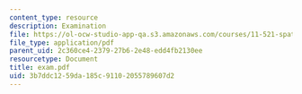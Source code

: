 ```yaml
---
content_type: resource
description: Examination
file: https://ol-ocw-studio-app-qa.s3.amazonaws.com/courses/11-521-spatial-database-management-and-advanced-geographic-information-systems-spring-2003/3b7ddc1259da185c91102055789607d2_exam.pdf
file_type: application/pdf
parent_uid: 2c360ce4-2379-27b6-2e48-edd4fb2130ee
resourcetype: Document
title: exam.pdf
uid: 3b7ddc12-59da-185c-9110-2055789607d2
---
```


